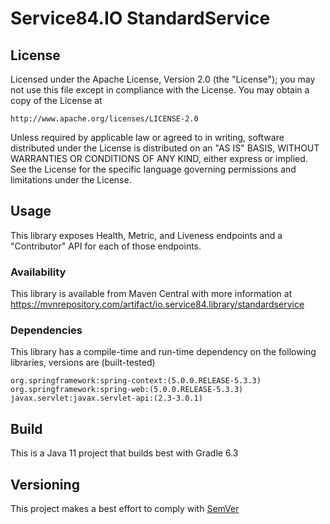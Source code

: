 # Service84.IO StandardService

## License
Licensed under the Apache License, Version 2.0 (the "License");
you may not use this file except in compliance with the License.
You may obtain a copy of the License at

    http://www.apache.org/licenses/LICENSE-2.0

Unless required by applicable law or agreed to in writing, software
distributed under the License is distributed on an "AS IS" BASIS,
WITHOUT WARRANTIES OR CONDITIONS OF ANY KIND, either express or implied.
See the License for the specific language governing permissions and
limitations under the License.

## Usage
This library exposes Health, Metric, and Liveness endpoints and a "Contributor" API
for each of those endpoints.

### Availability
This library is available from Maven Central with more information at
https://mvnrepository.com/artifact/io.service84.library/standardservice

### Dependencies
This library has a compile-time and run-time dependency on the following libraries,
versions are (built-tested)

    org.springframework:spring-context:(5.0.0.RELEASE-5.3.3)
    org.springframework:spring-web:(5.0.0.RELEASE-5.3.3)
    javax.servlet:javax.servlet-api:(2.3-3.0.1)

## Build
This is a Java 11 project that builds best with Gradle 6.3

## Versioning
This project makes a best effort to comply with [SemVer](https://semver.org/)
